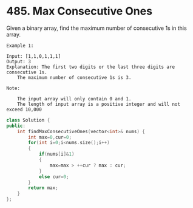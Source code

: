# 485. Max Consecutive Ones
Given a binary array, find the maximum number of consecutive 1s in this array.
```
Example 1:

Input: [1,1,0,1,1,1]
Output: 3
Explanation: The first two digits or the last three digits are consecutive 1s.
    The maximum number of consecutive 1s is 3.

Note:

    The input array will only contain 0 and 1.
    The length of input array is a positive integer and will not exceed 10,000
```
```c++
class Solution {
public:
    int findMaxConsecutiveOnes(vector<int>& nums) {
        int max=0,cur=0;
        for(int i=0;i<nums.size();i++)
        {
            if(nums[i]&1)
            {
                max=max > ++cur ? max : cur;
            }
            else cur=0;
        }
        return max;
    }
};
```